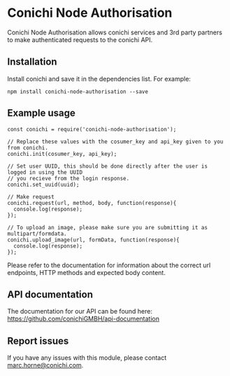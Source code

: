 # Conichi Node Authorisation

Conichi Node Authorisation allows conichi services and 3rd party partners to make authenticated requests to the conichi API.


## Installation

Install conichi and save it in the dependencies list. For example:

`npm install conichi-node-authorisation --save`


## Example usage

```
const conichi = require('conichi-node-authorisation');

// Replace these values with the cosumer_key and api_key given to you from conichi.
conichi.init(cosumer_key, api_key);

// Set user UUID, this should be done directly after the user is logged in using the UUID
// you recieve from the login response.
conichi.set_uuid(uuid);

// Make request
conichi.request(url, method, body, function(response){
  console.log(response);
});

// To upload an image, please make sure you are submitting it as multipart/formdata.
conichi.upload_image(url, formData, function(response){
  console.log(response);
});
```

Please refer to the documentation for information about the correct url endpoints, HTTP methods and expected body content.


## API documentation

The documentation for our API can be found here:
<https://github.com/conichiGMBH/api-documentation>


## Report issues

If you have any issues with this module, please contact <marc.horne@conichi.com>.